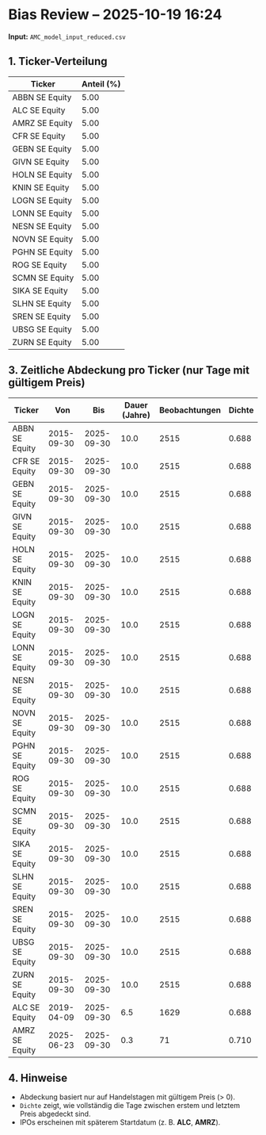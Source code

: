 # Bias Review – 2025-10-19 16:24
**Input:** `AMC_model_input_reduced.csv`

## 1. Ticker-Verteilung
| Ticker | Anteil (%) |
|---|---|
| ABBN SE Equity | 5.00 |
| ALC SE Equity | 5.00 |
| AMRZ SE Equity | 5.00 |
| CFR SE Equity | 5.00 |
| GEBN SE Equity | 5.00 |
| GIVN SE Equity | 5.00 |
| HOLN SE Equity | 5.00 |
| KNIN SE Equity | 5.00 |
| LOGN SE Equity | 5.00 |
| LONN SE Equity | 5.00 |
| NESN SE Equity | 5.00 |
| NOVN SE Equity | 5.00 |
| PGHN SE Equity | 5.00 |
| ROG SE Equity | 5.00 |
| SCMN SE Equity | 5.00 |
| SIKA SE Equity | 5.00 |
| SLHN SE Equity | 5.00 |
| SREN SE Equity | 5.00 |
| UBSG SE Equity | 5.00 |
| ZURN SE Equity | 5.00 |

## 3. Zeitliche Abdeckung pro Ticker (nur Tage mit gültigem Preis)
| Ticker | Von | Bis | Dauer (Jahre) | Beobachtungen | Dichte |
|---|---|---|---|---|---|
| ABBN SE Equity | 2015-09-30 | 2025-09-30 | 10.0 | 2515 | 0.688 |
| CFR SE Equity | 2015-09-30 | 2025-09-30 | 10.0 | 2515 | 0.688 |
| GEBN SE Equity | 2015-09-30 | 2025-09-30 | 10.0 | 2515 | 0.688 |
| GIVN SE Equity | 2015-09-30 | 2025-09-30 | 10.0 | 2515 | 0.688 |
| HOLN SE Equity | 2015-09-30 | 2025-09-30 | 10.0 | 2515 | 0.688 |
| KNIN SE Equity | 2015-09-30 | 2025-09-30 | 10.0 | 2515 | 0.688 |
| LOGN SE Equity | 2015-09-30 | 2025-09-30 | 10.0 | 2515 | 0.688 |
| LONN SE Equity | 2015-09-30 | 2025-09-30 | 10.0 | 2515 | 0.688 |
| NESN SE Equity | 2015-09-30 | 2025-09-30 | 10.0 | 2515 | 0.688 |
| NOVN SE Equity | 2015-09-30 | 2025-09-30 | 10.0 | 2515 | 0.688 |
| PGHN SE Equity | 2015-09-30 | 2025-09-30 | 10.0 | 2515 | 0.688 |
| ROG SE Equity | 2015-09-30 | 2025-09-30 | 10.0 | 2515 | 0.688 |
| SCMN SE Equity | 2015-09-30 | 2025-09-30 | 10.0 | 2515 | 0.688 |
| SIKA SE Equity | 2015-09-30 | 2025-09-30 | 10.0 | 2515 | 0.688 |
| SLHN SE Equity | 2015-09-30 | 2025-09-30 | 10.0 | 2515 | 0.688 |
| SREN SE Equity | 2015-09-30 | 2025-09-30 | 10.0 | 2515 | 0.688 |
| UBSG SE Equity | 2015-09-30 | 2025-09-30 | 10.0 | 2515 | 0.688 |
| ZURN SE Equity | 2015-09-30 | 2025-09-30 | 10.0 | 2515 | 0.688 |
| ALC SE Equity | 2019-04-09 | 2025-09-30 | 6.5 | 1629 | 0.688 |
| AMRZ SE Equity | 2025-06-23 | 2025-09-30 | 0.3 | 71 | 0.710 |

## 4. Hinweise
- Abdeckung basiert nur auf Handelstagen mit gültigem Preis (> 0).
- `Dichte` zeigt, wie vollständig die Tage zwischen erstem und letztem Preis abgedeckt sind.
- IPOs erscheinen mit späterem Startdatum (z. B. **ALC**, **AMRZ**).